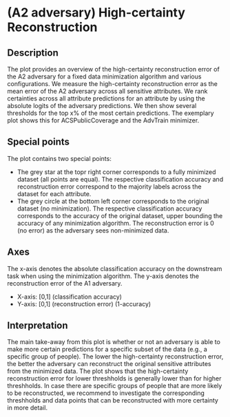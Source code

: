 # (A2 adversary) High-certainty Reconstruction 

## Description

The plot provides an overview of the high-certainty reconstruction error of the A2 adversary for a fixed data minimization algorithm and various configurations. We measure the high-certainty reconstruction error as the mean error of the A2 adversary across all sensitive attributes. We rank certainties across all attribute predictions for an attribute by using the absolute logits of the adversary predictions. We then show several thresholds for the top x% of the most certain predictions.
The exemplary plot shows this for ACSPublicCoverage and the AdvTrain minimizer.

## Special points

The plot contains two special points:

- The grey star at the topr right corner corresponds to a fully minimized dataset (all points are equal). The respective classification accuracy and reconstruction error correspond to the majority labels across the dataset for each attribute.
- The grey circle at the bottom left corner corresponds to the original dataset (no minimization). The respective classification accuracy corresponds to the accuracy of the original dataset, upper bounding the accuracy of any minimization algorithm. The reconstruction error is 0 (no error) as the adversary sees non-minimized data.

## Axes

The x-axis denotes the absolute classification accuracy on the downstream task when using the minimization algorithm. The y-axis denotes the reconstruction error of the A1 adversary.

- X-axis: [0,1] (classification accuracy)
- Y-axis: [0,1] (reconstruction error) (1-accuracy)

## Interpretation

The main take-away from this plot is whether or not an adversary is able to make more certain predictions for a specific subset of the data (e.g., a specific group of people). The lower the high-certainty reconstruction error, the better the adversary can reconstruct the original sensitive attributes from the minimized data. The plot shows that the high-certainty reconstruction error for lower threshholds is generally lower than for higher threshholds. In case there are specific groups of people that are more likely to be reconstructed, we recommend to investigate the corresponding threshholds and data points that can be reconstructed with more certainty in more detail.

